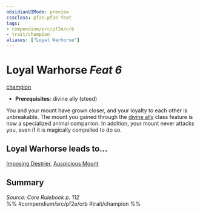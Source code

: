 ```yaml
---
obsidianUIMode: preview
cssclass: pf2e,pf2e-feat
tags:
- compendium/src/pf2e/crb
- trait/champion
aliases: ["Loyal Warhorse"]
---
```

# Loyal Warhorse  *Feat 6*  
[champion](Reference/Rules/Traits/champion.md "Champion Class Trait")  

- **Prerequisites**: divine ally (steed)

You and your mount have grown closer, and your loyalty to each other is unbreakable. The mount you gained through the [divine ally](divine-ally.md) class feature is now a specialized animal companion. In addition, your mount never attacks you, even if it is magically compelled to do so.

## Loyal Warhorse leads to...

[Imposing Destrier](imposing-destrier.md), [Auspicious Mount](auspicious-mount.md)

## Summary

*Source: Core Rulebook p. 112*  
%% #compendium/src/pf2e/crb #trait/champion %%